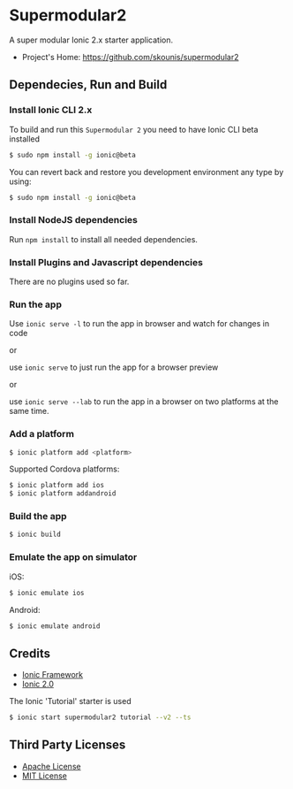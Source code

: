 # Supermodular2
A super modular Ionic 2.x starter application.

* Project's Home: https://github.com/skounis/supermodular2

## Dependecies, Run and Build

### Install Ionic CLI 2.x
To build and run this `Supermodular 2` you need to have Ionic CLI beta installed

```bash
$ sudo npm install -g ionic@beta
```

You can revert back and restore you development environment any type by using:
```bash
$ sudo npm install -g ionic@beta
```

### Install NodeJS dependencies

Run `npm install` to install all needed dependencies.

### Install Plugins and Javascript dependencies
There are no plugins used so far.

### Run the app
Use `ionic serve -l` to run the app in browser and watch for changes in code

or

use `ionic serve` to just run the app for a browser preview

or

use `ionic serve --lab` to run the app in a browser on two platforms at the same time.

### Add a platform

```bash
$ ionic platform add <platform>
```

Supported Cordova platforms:

```bash
$ ionic platform add ios
$ ionic platform addandroid
```

### Build the app

```bash
$ ionic build
```

### Εmulate the app on simulator
iOS:

```bash
$ ionic emulate ios
```

Android:

```bash
$ ionic emulate android
```

## Credits

* [Ionic Framework](http://ionicframework.com/)
* [Ionic 2.0](http://ionic.io/2)

The Ionic 'Tutorial' starter is used
```bash
$ ionic start supermodular2 tutorial --v2 --ts
```

## Third Party Licenses
* [Apache License](http://www.apache.org/licenses/)
* [MIT License](https://opensource.org/licenses/MIT)
